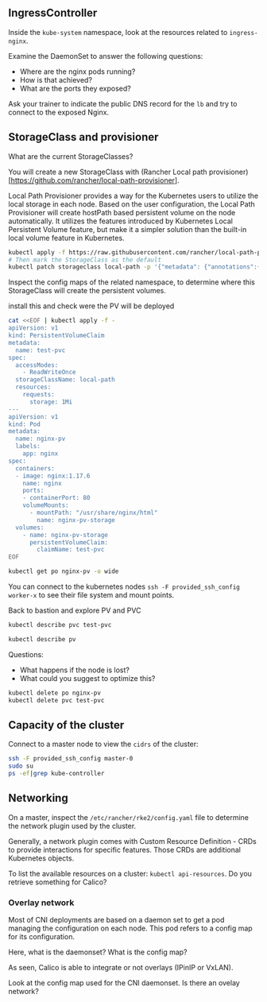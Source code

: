 ## IngressController

Inside the `kube-system` namespace, look at the resources related to `ingress-nginx`.

Examine the DaemonSet to answer the following questions:

* Where are the nginx pods running?
* How is that achieved?
* What are the ports they exposed?

Ask your trainer to indicate the public DNS record for the `lb` and try to connect to the exposed Nginx.

## StorageClass and provisioner

What are the current StorageClasses?

You will create a new StorageClass with (Rancher Local path provisioner)[https://github.com/rancher/local-path-provisioner].

Local Path Provisioner provides a way for the Kubernetes users to utilize the local storage in each node. Based on the user configuration, the Local Path Provisioner will create hostPath based persistent volume on the node automatically. It utilizes the features introduced by Kubernetes Local Persistent Volume feature, but make it a simpler solution than the built-in local volume feature in Kubernetes.

```sh
kubectl apply -f https://raw.githubusercontent.com/rancher/local-path-provisioner/master/deploy/local-path-storage.yaml
# Then mark the StorageClass as the default
kubectl patch storageclass local-path -p '{"metadata": {"annotations":{"storageclass.kubernetes.io/is-default-class":"true"}}}'
```

Inspect the config maps of the related namespace, to determine where this StorageClass will create the persistent volumes.

install this and check were the PV will be deployed

```sh
cat <<EOF | kubectl apply -f -
apiVersion: v1
kind: PersistentVolumeClaim
metadata:
  name: test-pvc
spec:
  accessModes:
    - ReadWriteOnce
  storageClassName: local-path
  resources:
    requests:
      storage: 1Mi
---
apiVersion: v1
kind: Pod
metadata:
  name: nginx-pv
  labels:
    app: nginx
spec:
  containers:
  - image: nginx:1.17.6
    name: nginx
    ports:
    - containerPort: 80
    volumeMounts:
      - mountPath: "/usr/share/nginx/html"
        name: nginx-pv-storage
  volumes:
    - name: nginx-pv-storage
      persistentVolumeClaim:
        claimName: test-pvc
EOF

kubectl get po nginx-pv -o wide

```

You can connect to the kubernetes nodes `ssh -F provided_ssh_config worker-x` to see their file system and mount points.


Back to bastion and explore PV and PVC

```sh
kubectl describe pvc test-pvc

kubectl describe pv

```


Questions:
* What happens if the node is lost?
* What could you suggest to optimize this?

```sh
kubectl delete po nginx-pv
kubectl delete pvc test-pvc
```

## Capacity of the cluster

Connect to a master node to view the `cidrs` of the cluster:

```sh
ssh -F provided_ssh_config master-0
sudo su
ps -ef|grep kube-controller
```

## Networking

On a master, inspect the `/etc/rancher/rke2/config.yaml` file to determine the network plugin used by the cluster.

Generally, a network plugin comes with Custom Resource Definition - CRDs to provide interactions for specific features. Those CRDs are additional Kubernetes objects.

To list the available resources on a cluster: `kubectl api-resources`. Do you retrieve something for Calico?

### Overlay network

Most of CNI deployments are based on a daemon set to get a pod managing the configuration on each node. This pod refers to a config map for its configuration.

Here, what is the daemonset? What is the config map?

As seen, Calico is able to integrate or not overlays (IPinIP or VxLAN).

Look at the config map used for the CNI daemonset. Is there an ovelay network?

